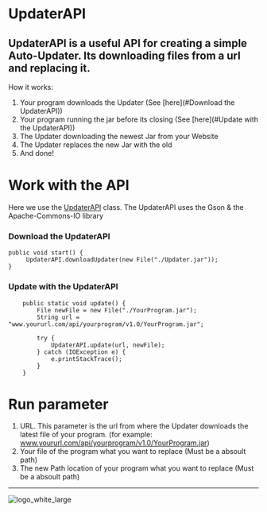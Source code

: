 # UpdaterAPI

UpdaterAPI is a useful API for creating a simple Auto-Updater. 
Its downloading files from a url and replacing it. 
---
How it works: 

1. Your program downloads the Updater (See [here](#Download the UpdaterAPI))
2. Your program running the jar before its closing (See [here](#Update with the UpdaterAPI))
3. The Updater downloading the newest Jar from your Website
4. The Updater replaces the new Jar with the old
5. And done!


# Work with the API

Here we use the [UpdaterAPI](https://github.com/ZeusSeinGrossopa/UpdaterAPI/blob/master/src/test/java/UpdaterAPI.java) class.
The UpdaterAPI uses the Gson & the Apache-Commons-IO library 

### Download the UpdaterAPI 

```
public void start() {
     UpdaterAPI.downloadUpdater(new File("./Updater.jar"));
}

```

### Update with the UpdaterAPI 
```
    public static void update() {
        File newFile = new File("./YourProgram.jar");
        String url = "www.yoururl.com/api/yourprogram/v1.0/YourProgram.jar";

        try {
            UpdaterAPI.update(url, newFile);
        } catch (IOException e) {
            e.printStackTrace();
        }
    }
```

# Run parameter 

1. URL. This parameter is the url from where the Updater downloads the latest file of your program. (for example: www.yoururl.com/api/yourprogram/v1.0/YourProgram.jar)
2. Your file of the program what you want to replace (Must be a absoult path)
3. The new Path location of your program what you want to replace (Must be a absoult path)



---

![logo_white_large](https://user-images.githubusercontent.com/80217114/157707596-ddf31272-8360-4356-8ed6-405ce45e536c.png)

